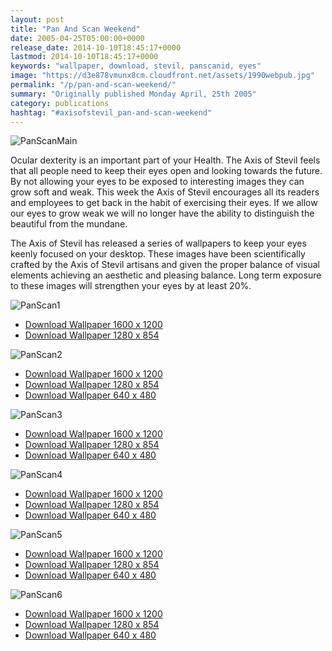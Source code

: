 ```yaml
---
layout: post
title: "Pan And Scan Weekend"
date: 2005-04-25T05:00:00+0000
release_date: 2014-10-10T18:45:17+0000
lastmod: 2014-10-10T18:45:17+0000
keywords: "wallpaper, download, stevil, panscanid, eyes"
image: "https://d3e878vmunx8cm.cloudfront.net/assets/1990webpub.jpg"
permalink: "/p/pan-and-scan-weekend/"
summary: "Originally published Monday April, 25th 2005"
category: publications
hashtag: "#axisofstevil_pan-and-scan-weekend"
---
```


[id_1]: https://d3e878vmunx8cm.cloudfront.net/assets/1990webpub.jpg "PanScanMain"[id_2]: https://d3e878vmunx8cm.cloudfront.net/assets/1990web.jpg "PanScan1"[id_3]: https://d3e878vmunx8cm.cloudfront.net/assets/35mmweb.jpg "PanScan2"[id_4]: https://d3e878vmunx8cm.cloudfront.net/assets/Cpt-Flamingoweb.jpg "PanScan3"[id_5]: https://d3e878vmunx8cm.cloudfront.net/assets/Leaperedprintnightweb.jpg "PanScan4"[id_6]: https://d3e878vmunx8cm.cloudfront.net/assets/partyontheredplanetweb.jpg "PanScan5"[id_7]: https://d3e878vmunx8cm.cloudfront.net/assets/Stevilweb.jpg "PanScan6"                        
![PanScanMain][id_1]

Ocular dexterity is an important part of your Health. The Axis of Stevil feels that all people need to keep their eyes open and looking towards the future. By not allowing your eyes to be exposed to interesting images they can grow soft and weak. This week the Axis of Stevil encourages all its readers and employees to get back in the habit of exercising their eyes. If we allow our eyes to grow weak we will no longer have the ability to distinguish the beautiful from the mundane.

The Axis of Stevil has released a series of wallpapers to keep your eyes keenly focused on your desktop. These images have been scientifically crafted by the Axis of Stevil artisans and given the proper balance of visual elements achieving an aesthetic and pleasing balance. Long term exposure to these images will strengthen your eyes by at least 20%.

![PanScan1][id_2]

- [Download Wallpaper 1600 x 1200](https://d3e878vmunx8cm.cloudfront.net/assets/19901600x1200.jpg "1990 1600X1200")
- [Download Wallpaper 1280 x 854](https://d3e878vmunx8cm.cloudfront.net/assets/19901280x854.jpg "1990 1280X854")

![PanScan2][id_3]

- [Download Wallpaper 1600 x 1200](https://d3e878vmunx8cm.cloudfront.net/assets/35mm1600x1200.jpg "35mm 1600X1200")
- [Download Wallpaper 1280 x 854](https://d3e878vmunx8cm.cloudfront.net/assets/35mm1280x854.jpg "35mm 1280X854")
- [Download Wallpaper 640 x 480](https://d3e878vmunx8cm.cloudfront.net/assets/35mm640x480.jpg "35mm 640X480")

![PanScan3][id_4]

- [Download Wallpaper 1600 x 1200](https://d3e878vmunx8cm.cloudfront.net/assets/Cpt-Flamingo1600x1200.jpg "Flamingo 1600X1200")
- [Download Wallpaper 1280 x 854](https://d3e878vmunx8cm.cloudfront.net/assets/Cpt-Flamingo1280x854.jpg "Flamingo 1280X854")
- [Download Wallpaper 640 x 480](https://d3e878vmunx8cm.cloudfront.net/assets/Cpt-Flamingo640x480.jpg "Flamingo 640X480")

![PanScan4][id_5]

- [Download Wallpaper 1600 x 1200](https://d3e878vmunx8cm.cloudfront.net/assets/Leaperedprintnight1600x1200.jpg "Print 1600X1200")
- [Download Wallpaper 1280 x 854](https://d3e878vmunx8cm.cloudfront.net/assets/Leaperedprintnight1200x854.jpg "Print 1280X854")
- [Download Wallpaper 640 x 480](https://d3e878vmunx8cm.cloudfront.net/assets/Leaperedprintnight640x480.jpg "Print 640X480")

![PanScan5][id_6]

- [Download Wallpaper 1600 x 1200](https://d3e878vmunx8cm.cloudfront.net/assets/partyontheredplanet1600x1200.jpg "RedPlanet 1600X1200")
- [Download Wallpaper 1280 x 854](https://d3e878vmunx8cm.cloudfront.net/assets/partyontheredplanet1200x854.jpg "RedPlanet 1280X854")
- [Download Wallpaper 640 x 480](https://d3e878vmunx8cm.cloudfront.net/assets/partyontheredplanet640x480.jpg "RedPlanet 640X480")

![PanScan6][id_7]

- [Download Wallpaper 1600 x 1200](https://d3e878vmunx8cm.cloudfront.net/assets/Stevil1600x1200.jpg "Stevil 1600X1200")
- [Download Wallpaper 1280 x 854](https://d3e878vmunx8cm.cloudfront.net/assets/Stevil1200x854.jpg "Stevil 1280X854")
- [Download Wallpaper 640 x 480](https://d3e878vmunx8cm.cloudfront.net/assets/Stevil640x480.jpg "Stevil 640X480")
